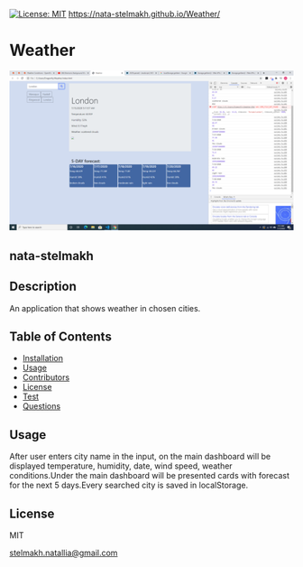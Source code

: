  
  [![License: MIT](https://img.shields.io/badge/License-MIT-yellow.svg)](https://opensource.org/licenses/MIT)
  https://nata-stelmakh.github.io/Weather/
  # Weather
   ![](Screenshot%20(148).png)
  ## nata-stelmakh
  
  ## Description 
  
  An application that shows weather in chosen cities.
  

  ## Table of Contents  
  * [Installation](#installation)
  * [Usage](#usage)
  * [Contributors](#contibutors)
  * [License](#license)
  * [Test](#test)
  * [Questions](#questions)
  
  ## Usage
  
  After user enters city name in the input, on the main dashboard will be displayed temperature, humidity, date, wind speed, weather conditions.Under the main dashboard will be presented cards with forecast for the next 5 days.Every searched city is saved in localStorage.

  
  ## License
  
  MIT


  stelmakh.natallia@gmail.com
